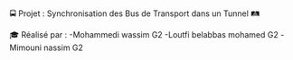 🚍 Projet : Synchronisation des Bus de Transport dans un Tunnel 🛤️


🎓 Réalisé par :
-Mohammedi wassim          G2
-Loutfi belabbas mohamed   G2
-Mimouni nassim            G2